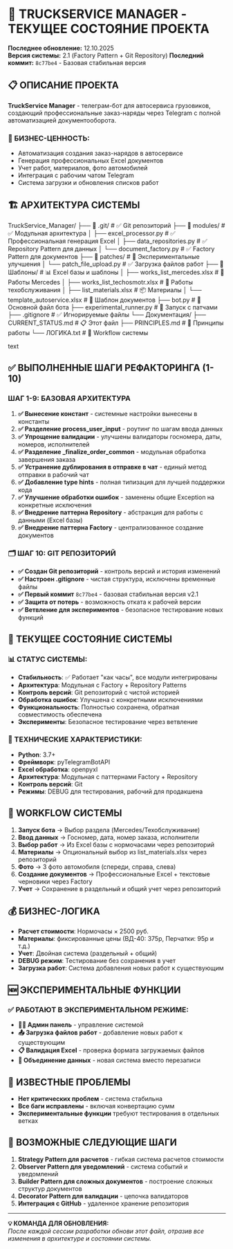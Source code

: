# 🚀 TRUCKSERVICE MANAGER - ТЕКУЩЕЕ СОСТОЯНИЕ ПРОЕКТА

**Последнее обновление:** 12.10.2025  
**Версия системы:** 2.1 (Factory Pattern + Git Repository)
**Последний коммит:** `8c77be4` - Базовая стабильная версия

## 📋 ОПИСАНИЕ ПРОЕКТА

**TruckService Manager** - телеграм-бот для автосервиса грузовиков, создающий профессиональные заказ-наряды через Telegram с полной автоматизацией документооборота.

### 🎯 БИЗНЕС-ЦЕННОСТЬ:
- Автоматизация создания заказ-нарядов в автосервисе
- Генерация профессиональных Excel документов  
- Учет работ, материалов, фото автомобилей
- Интеграция с рабочим чатом Telegram
- Система загрузки и обновления списков работ

## 🏗️ АРХИТЕКТУРА СИСТЕМЫ
TruckService_Manager/
├── 📁 .git/ # ✅ Git репозиторий
├── 📁 modules/ # ✅ Модульная архитектура
│ ├── excel_processor.py # ✅ Профессиональная генерация Excel
│ ├── data_repositories.py # ✅ Repository Pattern для данных
│ └── document_factory.py # ✅ Factory Pattern для документов
├── 📁 patches/ # 🔄 Экспериментальные улучшения
│ └── patch_file_upload.py # ✅ Загрузка файлов работ
├── 📁 Шаблоны/ # 📊 Excel базы и шаблоны
│ ├── works_list_mercedes.xlsx # 🚗 Работы Mercedes
│ ├── works_list_techosmotr.xlsx # 🔧 Работы техобслуживания
│ ├── list_materials.xlsx # 📦 Материалы
│ └── template_autoservice.xlsx # 🎨 Шаблон документов
├── bot.py # 🎯 Основной файл бота
├── experimental_runner.py # 🔬 Запуск с патчами
├── .gitignore # ✅ Игнорируемые файлы
└── Документация/
├── CURRENT_STATUS.md # 📋 Этот файл
├── PRINCIPLES.md # 🎯 Принципы работы
└── ЛОГИКА.txt # 🔄 Workflow системы

text

## ✅ ВЫПОЛНЕННЫЕ ШАГИ РЕФАКТОРИНГА (1-10)

### ШАГ 1-9: БАЗОВАЯ АРХИТЕКТУРА
1. **✅ Вынесение констант** - системные настройки вынесены в константы
2. **✅ Разделение process_user_input** - роутинг по шагам ввода данных  
3. **✅ Упрощение валидации** - улучшены валидаторы госномера, даты, номеров, исполнителей
4. **✅ Разделение _finalize_order_common** - модульная обработка завершения заказа
5. **✅ Устранение дублирования в отправке в чат** - единый метод отправки в рабочий чат
6. **✅ Добавление type hints** - полная типизация для лучшей поддержки кода
7. **✅ Улучшение обработки ошибок** - заменены общие Exception на конкретные исключения
8. **✅ Внедрение паттерна Repository** - абстракция для работы с данными (Excel базы)
9. **✅ Внедрение паттерна Factory** - централизованное создание документов

### 🗂️ ШАГ 10: GIT РЕПОЗИТОРИЙ
- **✅ Создан Git репозиторий** - контроль версий и история изменений
- **✅ Настроен .gitignore** - чистая структура, исключены временные файлы
- **✅ Первый коммит** `8c77be4` - базовая стабильная версия v2.1
- **✅ Защита от потерь** - возможность отката к рабочей версии
- **✅ Ветвление для экспериментов** - безопасное тестирование новых функций

## 🎯 ТЕКУЩЕЕ СОСТОЯНИЕ СИСТЕМЫ

### 📊 СТАТУС СИСТЕМЫ:
- **Стабильность**: ✅ Работает "как часы", все модули интегрированы
- **Архитектура**: Модульная с Factory + Repository Patterns
- **Контроль версий**: Git репозиторий с чистой историей
- **Обработка ошибок**: Улучшена с конкретными исключениями
- **Функциональность**: Полностью сохранена, обратная совместимость обеспечена
- **Эксперименты**: Безопасное тестирование через ветвление

### 🔧 ТЕХНИЧЕСКИЕ ХАРАКТЕРИСТИКИ:
- **Python**: 3.7+
- **Фреймворк**: pyTelegramBotAPI
- **Excel обработка**: openpyxl
- **Архитектура**: Модульная с паттернами Factory + Repository
- **Контроль версий**: Git
- **Режимы**: DEBUG для тестирования, рабочий для продакшена

## 🔄 WORKFLOW СИСТЕМЫ

1. **Запуск бота** → Выбор раздела (Mercedes/Техобслуживание)
2. **Ввод данных** → Госномер, дата, номер заказа, исполнители
3. **Выбор работ** → Из Excel базы с нормочасами через репозиторий
4. **Материалы** → Опциональный выбор из list_materials.xlsx через репозиторий
5. **Фото** → 3 фото автомобиля (спереди, справа, слева)
6. **Создание документов** → Профессиональные Excel + текстовые черновики через Factory
7. **Учет** → Сохранение в раздельный и общий учет через репозиторий

## 💰 БИЗНЕС-ЛОГИКА

- **Расчет стоимости**: Нормочасы × 2500 руб.
- **Материалы**: фиксированные цены (ВД-40: 375р, Перчатки: 95р и т.д.)
- **Учет**: Двойная система (раздельный + общий)
- **DEBUG режим**: Тестирование без сохранения в учет
- **Загрузка работ**: Система добавления новых работ к существующим

## 🆕 ЭКСПЕРИМЕНТАЛЬНЫЕ ФУНКЦИИ

### ✅ РАБОТАЮТ В ЭКСПЕРИМЕНТАЛЬНОМ РЕЖИМЕ:
- **👨‍💻 Админ панель** - управление системой
- **📤 Загрузка файлов работ** - добавление новых работ к существующим
- **📋 Валидация Excel** - проверка формата загружаемых файлов
- **🔄 Объединение данных** - новая система вместо перезаписи

## 🐛 ИЗВЕСТНЫЕ ПРОБЛЕМЫ

- **Нет критических проблем** - система стабильна
- **Все баги исправлены** - включая конвертацию сумм
- **Экспериментальные функции** требуют тестирования в отдельных ветках

## 🚀 ВОЗМОЖНЫЕ СЛЕДУЮЩИЕ ШАГИ

1. **Strategy Pattern для расчетов** - гибкая система расчетов стоимости
2. **Observer Pattern для уведомлений** - система событий и уведомлений
3. **Builder Pattern для сложных документов** - построение сложных структур документов
4. **Decorator Pattern для валидации** - цепочка валидаторов
5. **Интеграция с GitHub** - удаленное хранение репозитория

---

**💡 КОМАНДА ДЛЯ ОБНОВЛЕНИЯ:**  
*После каждой сессии разработки обнови этот файл, отразив все изменения в архитектуре и состоянии системы.*